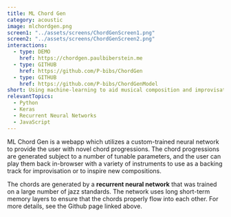 ```yaml
---
title: ML Chord Gen
category: acoustic
image: mlchordgen.png
screen1: "../assets/screens/ChordGenScreen1.png"
screen2: "../assets/screens/ChordGenScreen2.png"
interactions:
  - type: DEMO
    href: https://chordgen.paulbiberstein.me
  - type: GITHUB
    href: https://github.com/P-bibs/ChordGen
  - type: GITHUB
    href: https://github.com/P-bibs/ChordGenModel
short: Using machine-learning to aid musical composition and improvisation
relevantTopics:
  - Python
  - Keras
  - Recurrent Neural Networks
  - JavaScript
---
```

ML Chord Gen is a webapp which utilizes a custom-trained neural network to provide the user with novel chord progressions. The chord progressions are generated subject to a number of tunable parameters, and the user can play them back in-browser with a variety of instruments to use as a backing track for improvisation or to inspire new compositions.

The chords are generated by a **recurrent neural network** that was trained on a large number of jazz standards. The network uses long short-term memory layers to ensure that the chords properly flow into each other. For more details, see the Github page linked above.
